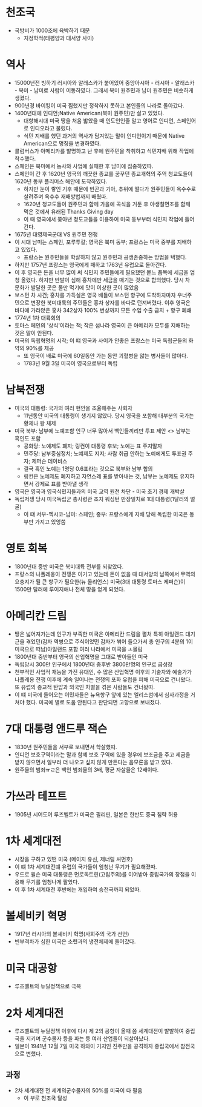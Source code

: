# 천조국
* 국방비가 1000조에 육박하기 때문
	* 지정학적(태평양과 대서양 사이)

# 역사
* 15000년전 빙하기 러시아와 알래스카가 붙어있어 중앙아시아 - 러시아 - 알래스카 - 북미 - 남미로 사람이 이동하였다. 그래서 북미 원주민과 남미 원주민은 비슷하게 생겼다.
* 900년경 바이킹이 미국 찜했지만 정착하지 못하고 본인들의 나라로 돌아갔다.
* 1400년대에 인디언;Native American(북미 원주민)만 살고 있었다.
	* 대항해시대 미국 땅을 처음 밟았을 때 인도인인줄 알고  영어로 인디언, 스페인어로 인디오라고 불렀다.
	* 식민 지배를 했던 과거의 역사가 담겨있는 말이 인디언이기 때문에 Native American으로 명칭을 변경하였다.
* 콜럼버스가 아메리카를 발명하고 난 후에 원주민을 착취하고 식민지배 위해 작업에 착수했다.
* 스페인은 북미에서 농사와 사업에 실패한 후 남미에 집중하였따.
* 스페인이 간 후 1620년 영국의 깨끗한 종교를 꿈꾸던 종교개혁의 주역 청교도들이 1620년 동부 플리머스 해안에 도착하였다.
	* 하지만 눈이 쌓인 기후 때문에 빈곤과 기아, 추위에 떨다가 원주민들이 옥수수로 살려주며 옥수수 재배방법까지 배웠따.
	* 1620년 청교도들이 원주민과 함께 가을에 곡식을 거둔 후 야생칠면조를 함께 먹은 것에서 유래된 Thanks Giving day
	* 이 때 영국에서 쫒아낸 청도교들을 이용하여 미국 동부부터 식민지 작업에 들어간다. 
* 1675년 대영제국군대 VS 원주민 전쟁
* 이 시대 남미는 스페인, 포루투갈; 영국은 북미 동부; 프랑스는 미국 중부를 지배하고 있었다.
	* 프랑스는 원주민들을 학살하지 않고 원주민과 공생존중하는 방법을 택했다.
* 하지만 1757년 프랑스는 영국에게 패하고 1763년 유럽으로 돌아간다.
* 이 후 영국은 돈을 너무 많이 써 식민지 주민들에게 필요했던 몯느 품목에 세금을 엄청 올렸다. 하지만 반발이 심해 홍차에만 세금을 매기는 것으로 합의했다. 당시 차 문화가 발달한 곳은 물만 먹기에 맛이 이상한 곳이 많았음
* 보스턴 차 사건; 홍차를 가득실은 영국 배들이 보스턴 항구에 도착하자마자 우너주민으로 변장한 북미대륙의 주민들은 홍차 상자를 바다로 던져버렸다. 이후 영국은 바다에 가라앉은 홍차 342상자 100% 변상까지 모든 수입 수출 금지 + 항구 폐쇄
* 1774년 1차 대륙회의
* 토마스 페인의 '상식'이라는 책; 작은 섬나라 영국이 큰 아메리카 모두를 지배하는 것은 말이 안된다.
* 미국의 독립혁명의 시작; 이 떄 영국과 사이가 안좋은 프랑스는 미국 독립군들의 화약의 90%를 제공
	* 또 영국이 배로 미국에 60일동안 가는 동안 괴혈병을 앓는 병사들이 많아다.
	* 1783년 9월 3일 미국이 영국으로부터 독립

# 남북전쟁
* 미국의 대통령: 국가의 여러 현안을 조율해주는 사회자
	* 11년동안 미국의 대통령이 생기지 않았다. 당시 영국을 포함해 대부분의 국가는 황제나 왕 체제
* 미국 북부: 남부에 노예포함 인구 너무 많아서 백인들끼리만 투표 제안 <> 남부는 흑인도 포함
	* 공화당: 노예제도 폐지; 링컨이 대통령 후보; 노예는 표 주지말자
	* 민주당: 남부중심정치; 노예제도 지지; 사람 취급 안하는 노예에게도 투표권 주자; 제퍼슨 데이비스
	* 결국 흑인 노예는 1명당 0.6표라는 것으로 북부와 남부 합의
	* 링컨은 노예제도 폐지하고 자연스레 표를 받아내는 것, 남부는 노예제도 유지하면서 강제로 표를 받아낼 생각
* 영국은 영국과 영국식민지들과의 미국 교역 원천 차단 - 미국 초기 경제 개박살
* 독립저쟁 당시 미국독립군 총사령관 조지 워싱턴 만장일치로 1대 대통령(1달러의 얼굴)
	* 이 떄 서부-멕시코-남미: 스페인; 중부: 프랑스에게 지배 당해 독립한 미국은 동부만 가지고 있엉씀

# 영토 회복
* 1800년대 중반 미국은 북미대륙 전부를 되찾았다.
* 프랑스의 나폴레옹이 전쟁은 이기고 있는데 돈이 없을 때 대서양의 남쪽에서 무역의 요충지가 될 큰 항구가 필요한(뉴 올리언스) 미국(3대 대통령 토마스 제퍼슨)이 1500만 달러에 루이지애나 전체 땅을 얻게 되었다.

# 아메리칸 드림
* 땅은 넓어져가는데 인구가 부족한 미국은 아메리칸 드림을 펼처 특히 아일랜드 대기근을 겪었던(감자 역병으로 주식이었떤 감자가 썪어 들으가서 총 인구의 4분의 1이 미국으로 떠남)아일랜드 포함 여러 나라에서 미국을 ㅗ몰림
* 1800년대 중반부터 영국의 산업혁명을 그대로 받아들인 미국
* 독립당시 300만 인구에서 1800년대 중후반 3800만명의 인구로 급성장
* 천부적인 사업적 재능을 가진 유대인, 수 많은 산업혁명 이후의 기술자와 예술가가 나폴레옹 전쟁 이후에 계속 일어나는 전쟁의 포화 유럽을 피해 미국으로 건너왔다. 또 유럽의 종교적 탄압과 외국인 차별을 겪은 사람들도 건너왔따.
* 이 떄 미국에 들어오는 이민자들은 뉴욕항구 앞에 있는 엘리스섬에서 심사과정을 거쳐야 했다. 미국에 별로 도움 안된다고 판단되면 고향으로 보내졌다.

# 7대 대통령 앤드루 잭슨
* 1830년 원주민들을 서부로 보내면서 학살했따.
* 인디언 보호구역이라는 말과 함꼐 보호 구역에 있을 경우에 보조금을 주고 세금을 받지 않으면서 일부러 더 나오고 싶지 않게 만든다는 음모론을 받고 있다.
* 원주율의 범죄ㅠㄹ은 백인 범죄율의 3배, 평균 자살율은 12배이다.

# 가쓰라 테프트
* 1905년 시어도어 루즈벨트가 미국은 필리핀, 일본은 한반도 중국 침략 허용

# 1차 세계대전
* 시장을 구하고 있떤 미국 (메이지 유신, 제너럴 셔먼호)
* 이 떄 1차 세계대전떄 유럽의 국가들이 엄청난 무기가 필요해졌따.
* 우드로 윌슨 미국 대통령은 먼로독트린(고립주의)를 이어받아 중립국가의 장점을 이용해 무기를 엄청나게 팔았다.
* 이 후 1차 세계대전 후반에는 개입하여 승전국까지 되었따.

# 볼셰비키 혁명
* 1917년 러시아의 볼셰비키 혁명(사회주의 국가 선언)
* 빈부격차가 심한 미국은 소련과의 냉전체제에 들어갔다.

# 미국 대공항
* 루즈벨트의 뉴딜정책으로 극복

# 2차 세계대전
* 루즈벨트의 뉴딜정책 이후에 다시 제 2의 공항이 올때 쯤 세계대전이 발발하여 중립국을 지키며 군수물자 등을 파는 등 여러 산업들이 되살아났다.
* 일본이 1941년 12월 7일 미국 하와이 기지인 진주만을 공격하자 중립국에서 참전국으로 변했다.

## 과정
* 2차 세계대전 전 세계의군수물자의 50%를 미국이 다 팔음
	* 이 부로 천조국 달성